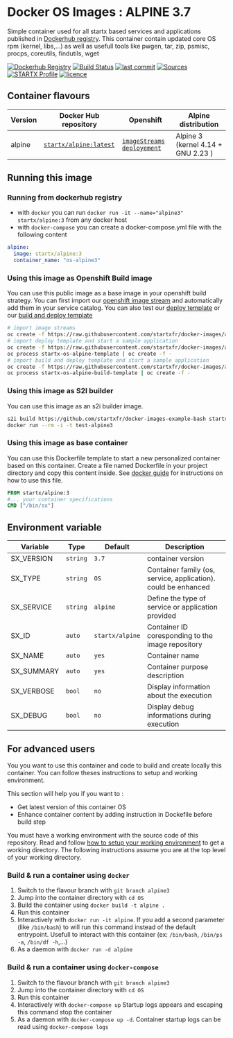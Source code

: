 # Docker OS Images : ALPINE 3.7

Simple container used for all startx based services and applications published in [Dockerhub registry](https://github.com/startxfr/docker-images). 
This container contain updated core OS rpm (kernel, libs,...) as well as usefull tools like pwgen, tar, zip, psmisc, procps, coreutils, findutils, wget

[![Dockerhub Registry](https://img.shields.io/docker/build/startx/alpine.svg)](https://hub.docker.com/r/startx/alpine) [![Build Status](https://travis-ci.org/startxfr/docker-images.svg?branch=alpine)](https://travis-ci.org/startxfr/docker-images) [![last commit](https://img.shields.io/github/last-commit/startxfr/docker-images.svg)](https://github.com/startxfr/docker-images) [![Sources](https://img.shields.io/badge/startxfr-docker--images-blue.svg)](https://github.com/startxfr/docker-images/tree/alpine/OS/) [![STARTX Profile](https://img.shields.io/badge/provider-startx-green.svg)](https://github.com/startxfr) [![licence](https://img.shields.io/github/license/startxfr/docker-images.svg)](https://github.com/startxfr/docker-images) 

## Container flavours

| Version    | Docker Hub repository                                             | Openshift                                   | Alpine distribution                         |
|------------|-------------------------------------------------------------------|---------------------------------------------|---------------------------------------------|
| alpine     | [`startx/alpine:latest`](https://hub.docker.com/r/startx/alpine)  | [`imageStreams`](https://raw.githubusercontent.com/startxfr/docker-images/alpine/OS/openshift-imageStreams.json) [`deployement`](https://raw.githubusercontent.com/startxfr/docker-images/alpine/OS/openshift-template.json)        | Alpine 3 (kernel 4.14 + GNU 2.23  )        |

## Running this image

### Running from dockerhub registry

* with `docker` you can run `docker run -it --name="alpine3" startx/alpine:3` from any docker host
* with `docker-compose` you can create a docker-compose.yml file with the following content
```yaml
alpine:
  image: startx/alpine:3
  container_name: "os-alpine3"
```

### Using this image as Openshift Build image

You can use this public image as a base image in your openshift build strategy. You can first import
our [openshift image stream](https://raw.githubusercontent.com/startxfr/docker-images/alpine/OS/openshift-imageStreams.json)
and automatically add them in your service catalog. You can also test our [deploy template](https://raw.githubusercontent.com/startxfr/docker-images/alpine/OS/openshift-template.json)
or our [build and deploy template](https://raw.githubusercontent.com/startxfr/docker-images/alpine/OS/openshift-template-build.json)

```bash
# import image streams
oc create -f https://raw.githubusercontent.com/startxfr/docker-images/alpine/OS/openshift-imageStreams.json
# import deploy template and start a sample application
oc create -f https://raw.githubusercontent.com/startxfr/docker-images/alpine/OS/openshift-template.json
oc process startx-os-alpine-template | oc create -f -
# import build and deploy template and start a sample application
oc create -f https://raw.githubusercontent.com/startxfr/docker-images/alpine/OS/openshift-template-build.json
oc process startx-os-alpine-build-template | oc create -f -
```

### Using this image as S2I builder

You can use this image as an s2i builder image. 
 ```bash
s2i build https://github.com/startxfr/docker-images-example-bash startx/alpine:3 test-alpine3
docker run --rm -i -t test-alpine3
```

### Using this image as base container

You can use this Dockerfile template to start a new personalized container based on this container. Create a file named Dockerfile in your project directory and copy this content inside. See [docker guide](http://docs.docker.com/engine/reference/builder/) for instructions on how to use this file.
```Dockerfile
FROM startx/alpine:3
#... your container specifications
CMD ["/bin/sx"]
```

## Environment variable

| Variable                  | Type     | Default         | Description                                                              |
|---------------------------|----------|-----------------|--------------------------------------------------------------------------|
| SX_VERSION                | `string` | `3.7`           | container version
| SX_TYPE                   | `string` | `OS`            | Container family (os, service, application). could be enhanced 
| SX_SERVICE                | `string` | `alpine`        | Define the type of service or application provided
| SX_ID                     | `auto`   | `startx/alpine` | Container ID coresponding to the image repository 
| SX_NAME                   | `auto`   | `yes`           | Container name
| SX_SUMMARY                | `auto`   | `yes`           | Container purpose description
| SX_VERBOSE                | `bool`   | `no`            | Display information about the execution
| SX_DEBUG                  | `bool`   | `no`            | Display debug informations during execution

## For advanced users

You you want to use this container and code to build and create locally this container. You can follow theses instructions to setup and working environment.

This section will help you if you want to :
* Get latest version of this container OS
* Enhance container content by adding instruction in Dockefile before build step

You must have a working environment with the source code of this repository. Read and follow [how to setup your working environment](https://github.com/startxfr/docker-images#setup-your-working-environment-mandatory) to get a working directory. The following instructions assume you are at the top level of your working directory.

### Build & run a container using `docker`

1. Switch to the flavour branch with `git branch alpine3`
2. Jump into the container directory with `cd OS`
3. Build the container using `docker build -t alpine .`
4. Run this container 
  1. Interactively with `docker run -it alpine`. If you add a second parameter (like `/bin/bash`) to will run this command instead of the default entrypoint. Usefull to interact with this container (ex: `/bin/bash`, `/bin/ps -a`, `/bin/df -h`,...) 
  2. As a daemon with `docker run -d alpine`


### Build & run a container using `docker-compose`

1. Switch to the flavour branch with `git branch alpine3`
2. Jump into the container directory with `cd OS`
3. Run this container 
  1. Interactively with `docker-compose up` Startup logs appears and escaping this command stop the container
  2. As a daemon with `docker-compose up -d`. Container startup logs can be read using `docker-compose logs`

